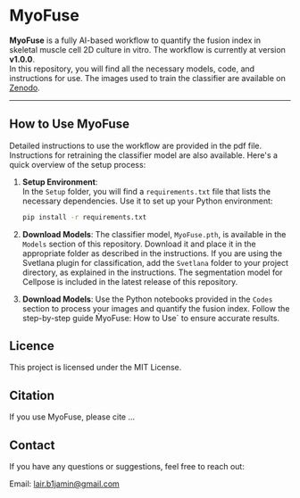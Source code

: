 # MyoFuse

**MyoFuse** is a fully AI-based workflow to quantify the fusion index in skeletal muscle cell 2D culture in vitro. The workflow is currently at version **v1.0.0**.  
In this repository, you will find all the necessary models, code, and instructions for use. The images used to train the classifier are available on [Zenodo](#link).

---

## How to Use MyoFuse

Detailed instructions to use the workflow are provided in the pdf file. Instructions for retraining the classifier model are also available. Here's a quick overview of the setup process:

1. **Setup Environment**:  
   In the `Setup` folder, you will find a `requirements.txt` file that lists the necessary dependencies. Use it to set up your Python environment:  
   ```bash
   pip install -r requirements.txt

2. **Download Models**:
   The classifier model, `MyoFuse.pth`, is available in the `Models` section of this repository. Download it and place it in the appropriate folder as described in the instructions. If you are using the Svetlana plugin for classification, add the `Svetlana` folder to your project directory, as explained in the instructions. The segmentation model for Cellpose is included in the latest release of this repository.
   
3. **Download Models**:
    Use the Python notebooks provided in the `Codes` section to process your images and quantify the fusion index. Follow the step-by-step guide M̀yoFuse: How to 
Use` to ensure accurate results.

## Licence
This project is licensed under the MIT License.

## Citation
If you use MyoFuse, please cite ...

## Contact
If you have any questions or suggestions, feel free to reach out:

Email: lair.b1jamin@gmail.com

